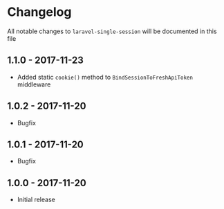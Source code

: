 # Changelog

All notable changes to `laravel-single-session` will be documented in this file

## 1.1.0 - 2017-11-23

- Added static ```cookie()``` method to ```BindSessionToFreshApiToken``` middleware

## 1.0.2 - 2017-11-20

- Bugfix

## 1.0.1 - 2017-11-20

- Bugfix

## 1.0.0 - 2017-11-20

- Initial release
